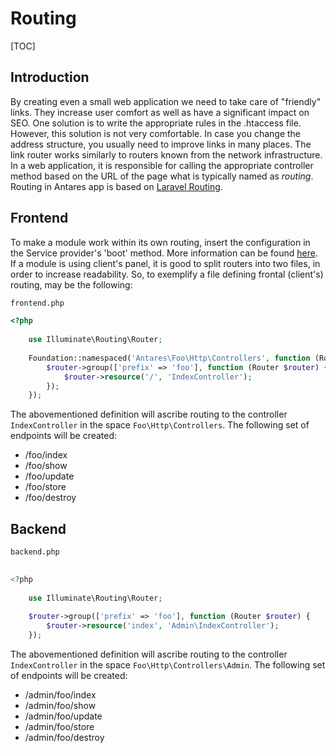 # Routing  

[TOC]

## Introduction

By creating even a small web application we need to take care of "friendly" links. They increase user comfort as well as have a significant impact on SEO.
One solution is to write the appropriate rules in the .htaccess file. However, this solution is not very comfortable. In case you change the address structure, you usually need to improve links in many places.
The link router works similarly to routers known from the network infrastructure. In a web application, it is responsible for calling the appropriate controller method based on the URL of the page what is typically named as *routing*.
Routing in Antares app is based on [Laravel Routing](https://laravel.com/docs/5.4/routing).

## Frontend  

To make a module work within its own routing, insert the configuration in the Service provider's 'boot' method. More information can be found [here](service_providers.md).
If a module is using client's panel, it is good to split routers into two files, in order to increase readability. So, to exemplify a file defining frontal (client's) routing, may be the following:


```bash
frontend.php
```

```php
<?php
     
    use Illuminate\Routing\Router;
     
    Foundation::namespaced('Antares\Foo\Http\Controllers', function (Router $router) {
        $router->group(['prefix' => 'foo'], function (Router $router) {
            $router->resource('/', 'IndexController');
        });
    });
```

The abovementioned definition will ascribe routing to the controller `IndexController` in the space `Foo\Http\Controllers`. The following set of endpoints will be created:

* /foo/index
* /foo/show
* /foo/update
* /foo/store
* /foo/destroy

## Backend  

```bash
backend.php
```

```php
  
<?php
     
    use Illuminate\Routing\Router;
     
    $router->group(['prefix' => 'foo'], function (Router $router) {
        $router->resource('index', 'Admin\IndexController');   
    });
```
 
The abovementioned definition will ascribe routing to the controller `IndexController` in the space `Foo\Http\Controllers\Admin`. The following set of endpoints will be created:

* /admin/foo/index
* /admin/foo/show
* /admin/foo/update
* /admin/foo/store
* /admin/foo/destroy
